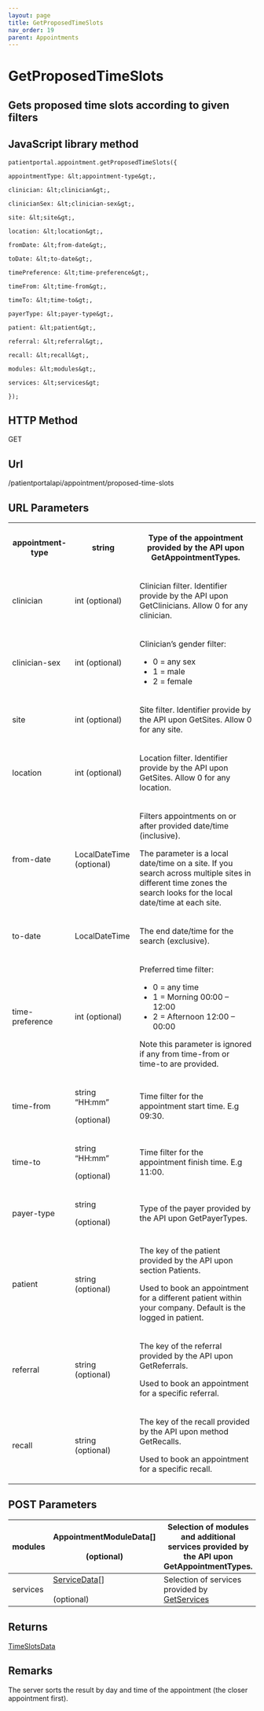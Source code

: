 ```yaml
---
layout: page
title: GetProposedTimeSlots
nav_order: 19
parent: Appointments
---
```


# GetProposedTimeSlots## Gets proposed time slots according to given filters## JavaScript library method```patientportal.appointment.getProposedTimeSlots({appointmentType: &lt;appointment-type&gt;,clinician: &lt;clinician&gt;,clinicianSex: &lt;clinician-sex&gt;,site: &lt;site&gt;,location: &lt;location&gt;,fromDate: &lt;from-date&gt;,toDate: &lt;to-date&gt;,timePreference: &lt;time-preference&gt;,timeFrom: &lt;time-from&gt;,timeTo: &lt;time-to&gt;,payerType: &lt;payer-type&gt;,patient: &lt;patient&gt;,referral: &lt;referral&gt;,recall: &lt;recall&gt;,modules: &lt;modules&gt;,services: &lt;services&gt;});```## HTTP MethodGET## ****Url****/patientportalapi/appointment/proposed-time-slots## URL Parameters<table><tbody><tr><th><p>appointment-type</p></th><th><p>string</p></th><th><p>Type of the appointment provided by the API upon GetAppointmentTypes.</p></th></tr><tr><td><p>clinician</p></td><td><p>int (optional)</p></td><td><p>Clinician filter. Identifier provide by the API upon GetClinicians. Allow 0 for any clinician.</p></td></tr><tr><td><p>clinician-sex</p></td><td><p>int (optional)</p></td><td><p>Clinician’s gender filter:</p><ul><li>0 = any sex</li><li>1 = male</li><li>2 = female</li></ul></td></tr><tr><td><p>site</p></td><td><p>int (optional)</p></td><td><p>Site filter. Identifier provide by the API upon GetSites. Allow 0 for any site.</p></td></tr><tr><td><p>location</p></td><td><p>int (optional)</p></td><td><p>Location filter. Identifier provide by the API upon GetSites. Allow 0 for any location.</p></td></tr><tr><td><p>from-date</p></td><td><p>LocalDateTime (optional)</p></td><td><p>Filters appointments on or after provided date/time (inclusive).</p><p>The parameter is a local date/time on a site. If you search across multiple sites in different time zones the search looks for the local date/time at each site.</p></td></tr><tr><td><p>to-date</p></td><td><p>LocalDateTime</p></td><td><p>The end date/time for the search (exclusive).</p></td></tr><tr><td><p>time-preference</p></td><td><p>int (optional)</p></td><td><p>Preferred time filter:</p><ul><li>0 = any time</li><li>1 = Morning 00:00 – 12:00</li><li>2 = Afternoon 12:00 – 00:00</li></ul><p>Note this parameter is ignored if any from time-from or time-to are provided.</p></td></tr><tr><td><p>time-from</p></td><td><p>string “HH:mm”</p><p>(optional)</p></td><td><p>Time filter for the appointment start time. E.g 09:30.</p></td></tr><tr><td><p>time-to</p></td><td><p>string “HH:mm”</p><p>(optional)</p></td><td><p>Time filter for the appointment finish time. E.g 11:00.</p></td></tr><tr><td><p>payer-type</p></td><td><p>string</p><p>(optional)</p></td><td><p>Type of the payer provided by the API upon GetPayerTypes.</p></td></tr><tr><td><p>patient</p></td><td><p>string (optional)</p></td><td><p>The key of the patient provided by the API upon section Patients.</p><p>Used to book an appointment for a different patient within your company. Default is the logged in patient.</p></td></tr><tr><td><p>referral</p></td><td><p>string (optional)</p></td><td><p>The key of the referral provided by the API upon GetReferrals.</p><p>Used to book an appointment for a specific referral.</p></td></tr><tr><td><p>recall</p></td><td><p>string (optional)</p></td><td><p>The key of the recall provided by the API upon method GetRecalls.</p><p>Used to book an appointment for a specific recall.</p></td></tr></tbody></table>## POST Parameters| modules | AppointmentModuleData\[\]<br><br>(optional) | Selection of modules and additional services provided by the API upon GetAppointmentTypes. || --- | --- | --- || services | [ServiceData](#_ServiceData)\[\]<br><br>(optional) | Selection of services provided by [GetServices](#_GetServices) |## Returns[TimeSlotsData](#_TimeSlotsData)## RemarksThe server sorts the result by day and time of the appointment (the closer appointment first).
